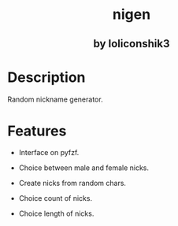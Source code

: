 <h1 align="center">nigen</h1>
<h2 align="center">by loliconshik3</h2>

# Description

Random nickname generator.

# Features

* Interface on pyfzf.

* Choice between male and female nicks.

* Create nicks from random chars.

* Choice count of nicks.

* Choice length of nicks.
